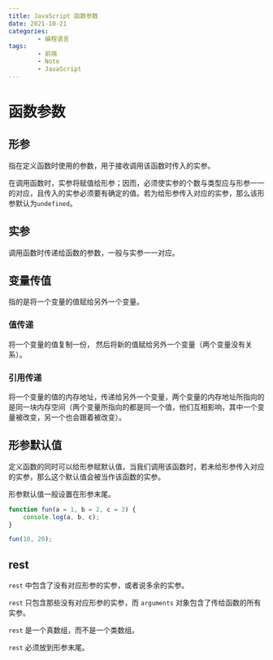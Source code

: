 ```yaml
---
title: JavaScript 函数参数
date: 2021-10-21
categories:
        - 编程语言
tags:
        - 前端
        - Note
        - JavaScript
---
```


# 函数参数

## 形参

指在定义函数时使用的参数，用于接收调用该函数时传入的实参。

在调用函数时，实参将赋值给形参；因而，必须使实参的个数与类型应与形参一一的对应，且传入的实参必须要有确定的值。若为给形参传入对应的实参，那么该形参默认为`undefined`。

## 实参

调用函数时传递给函数的参数，一般与实参一一对应。

## 变量传值

指的是将一个变量的值赋给另外一个变量。

### 值传递

将一个变量的值复制一份， 然后将新的值赋给另外一个变量（两个变量没有关系）。

### 引用传递

将一个变量的值的内存地址，传递给另外一个变量，两个变量的内存地址所指向的是同一块内存空间（两个变量所指向的都是同一个值，他们互相影响，其中一个变量被改变，另一个也会跟着被改变）。

## 形参默认值

定义函数的同时可以给形参赋默认值，当我们调用该函数时，若未给形参传入对应的实参，那么这个默认值会被当作该函数的实参。

形参默认值一般设置在形参末尾。

```js
function fun(a = 1, b = 2, c = 3) {
	console.log(a, b, c);
}

fun(10, 20);
```

## rest

`rest` 中包含了没有对应形参的实参，或者说多余的实参。

`rest` 只包含那些没有对应形参的实参，而 `arguments` 对象包含了传给函数的所有实参。

`rest` 是一个真数组，而不是一个类数组。

`rest` 必须放到形参末尾。
